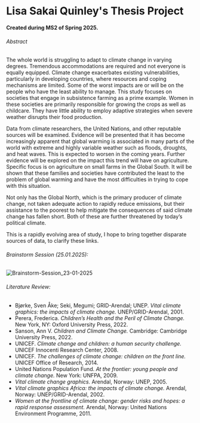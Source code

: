 # Lisa Sakai Quinley's Thesis Project 
**Created during MS2 of Spring 2025.**

###### Abstract
The whole world is struggling to adapt to climate change in varying degrees. Tremendous accommodations are required and not everyone is equally equipped. Climate change exacerbates existing vulnerabilities, particularly in developing countries, where resources and coping mechanisms are limited. Some of the worst impacts are or will be on the people who have the least ability to manage. This study focuses on societies that engage in subsistence farming as a prime example. Women in these societies are primarily responsible for growing the crops as well as childcare. They have little ability to employ adaptive strategies when severe weather disrupts their food production. 

Data from climate researchers, the United Nations, and other reputable sources will be examined. Evidence will be presented that it has become increasingly apparent that global warming is associated in many parts of the world with extreme and highly variable weather such as floods, droughts, and heat waves. This is expected to worsen in the coming years. Further evidence will be explored on the impact this trend will have on agriculture. Specific focus is on agriculture on small farms in the Global South. It will be shown that these families and societies have contributed the least to the problem of global warming and have the most difficulties in trying to cope with this situation. 

Not only has the Global North, which is the primary producer of climate change, not taken adequate action to rapidly reduce emissions, but their assistance to the poorest to help mitigate the consequences of said climate change has fallen short. Both of these are further threatened by today’s political climate. 

This is a rapidly evolving area of study, I hope to bring together disparate sources of data, to clarify these links.


###### Brainstorm Session (25.01.2025):
![Brainstorm-Session_23-01-2025](https://github.com/user-attachments/assets/da1ed838-2c1a-46c0-ab46-d1d50c5d5cd3)


###### Literature Review:
- Bjørke, Sven Åke; Seki, Megumi; GRID-Arendal; UNEP. *Vital climate graphics: the impacts of climate change.* UNEP/GRID-Arendal, 2001.
- Perera, Frederica. *Children’s Health and the Peril of Climate Change.* New York, NY: Oxford University Press, 2022.
- Sanson, Ann V. *Children and Climate Change.* Cambridge: Cambridge University Press, 2022.
- UNICEF. *Climate change and children: a human security challenge.* UNICEF Innocenti Research Center, 2008.
- UNICEF. *The challenges of climate change: children on the front line.* UNICEF Office of Research, 2014.
- United Nations Population Fund. *At the frontier: young people and climate change.* New York: UNFPA, 2009.
- *Vital climate change graphics.* Arendal, Norway: UNEP, 2005.
- *Vital climate graphics Africa: the impacts of climate change.* Arendal, Norway: UNEP/GRID-Arendal, 2002.
- *Women at the frontline of climate change: gender risks and hopes: a rapid response assessment.* Arendal, Norway: United Nations Environment Programme, 2011.
